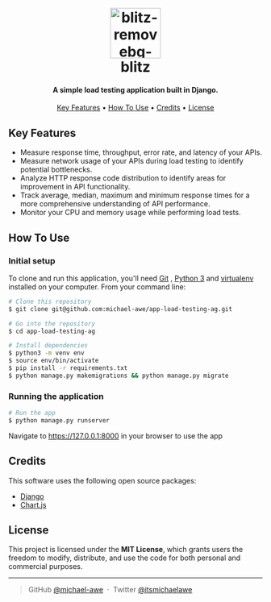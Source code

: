 
<h1 align="center">
  <br>
 <a href="https://imgbb.com/"><img src="https://i.ibb.co/Q7VtNcD/blitz-removebg-preview.png" alt="blitz-removebg-preview" width=100 border="0"></a>
  <br>
  blitz
  <br>
</h1>

<h4 align="center">A simple load testing application built in Django.</h4>

<p align="center">
</p>

<p align="center">
  <a href="#key-features">Key Features</a> •
  <a href="#how-to-use">How To Use</a> •
  <a href="#credits">Credits</a> •
  <a href="#license">License</a>
</p>


## Key Features
-  Measure response time, throughput, error rate, and latency of your APIs.
- Measure network usage of your APIs during load testing to identify potential bottlenecks.
- Analyze HTTP response code distribution to identify areas for improvement in API functionality.
- Track average, median, maximum and minimum response times for a more comprehensive understanding of API performance.
- Monitor your CPU and memory usage while performing load tests.

## How To Use

### Initial setup
To clone and run this application, you'll need [Git](https://git-scm.com) , [Python 3](https://www.python.org/downloads/) and [virtualenv](https://pypi.org/project/virtualenv/) installed on your computer. From your command line:

```bash
# Clone this repository
$ git clone git@github.com:michael-awe/app-load-testing-ag.git

# Go into the repository
$ cd app-load-testing-ag

# Install dependencies
$ python3 -m venv env
$ source env/bin/activate
$ pip install -r requirements.txt
$ python manage.py makemigrations && python manage.py migrate

```

### Running the application
```bash
# Run the app
$ python manage.py runserver
```
Navigate to https://127.0.0.1:8000 in your browser to use the app

## Credits

This software uses the following open source packages:

- [Django](https://www.djangoproject.com/)
- [Chart.js](https://www.chartjs.org/)

## License

This project is licensed under the **MIT License**, which grants users the freedom to modify, distribute, and use the code for both personal and commercial purposes.

---

> GitHub [@michael-awe](https://github.com/michaelawe) &nbsp;&middot;&nbsp;
> Twitter [@itsmichaelawe](https://twitter.com/itsmichaelawe)

